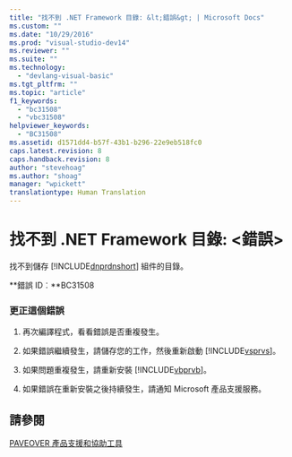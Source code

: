 ```yaml
---
title: "找不到 .NET Framework 目錄: &lt;錯誤&gt; | Microsoft Docs"
ms.custom: ""
ms.date: "10/29/2016"
ms.prod: "visual-studio-dev14"
ms.reviewer: ""
ms.suite: ""
ms.technology: 
  - "devlang-visual-basic"
ms.tgt_pltfrm: ""
ms.topic: "article"
f1_keywords: 
  - "bc31508"
  - "vbc31508"
helpviewer_keywords: 
  - "BC31508"
ms.assetid: d1571dd4-b57f-43b1-b296-22e9eb518fc0
caps.latest.revision: 8
caps.handback.revision: 8
author: "stevehoag"
ms.author: "shoag"
manager: "wpickett"
translationtype: Human Translation
---
```

# 找不到 .NET Framework 目錄: &lt;錯誤&gt;
找不到儲存 [!INCLUDE[dnprdnshort](../../csharp/getting-started/includes/dnprdnshort_md.md)] 組件的目錄。  
  
 **錯誤 ID︰**BC31508  
  
### 更正這個錯誤  
  
1.  再次編譯程式，看看錯誤是否重複發生。  
  
2.  如果錯誤繼續發生，請儲存您的工作，然後重新啟動 [!INCLUDE[vsprvs](../../csharp/includes/vsprvs_md.md)]。  
  
3.  如果問題重複發生，請重新安裝 [!INCLUDE[vbprvb](../../csharp/programming-guide/concepts/linq/includes/vbprvb_md.md)]。  
  
4.  如果錯誤在重新安裝之後持續發生，請通知 Microsoft 產品支援服務。  
  
## 請參閱  
 [PAVEOVER 產品支援和協助工具](http://msdn.microsoft.com/zh-tw/14e1d293-7b6d-40a6-bf3e-a92f8ee6c88c)